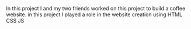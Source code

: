 In this project I and my two friends worked on this project to build a coffee website. in this project I played a role in the website creation using HTML CSS JS
